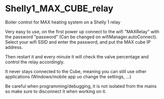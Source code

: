 # Shelly1_MAX_CUBE_relay
Boiler control for MAX heating system on a Shelly 1 relay

Very easy to use, on the first power up connect to the wifi "MAXRelay" with the password "password" (Can be changed on wifiManager.autoConnect).
Select your wifi SSID and enter the password, and put the MAX cube IP address.

Then restart it and every minute it will check the valve percentage and control the relay accordingly.

It never stays connected to the Cube, meaning you can still use other applications (Windows/mobile app uo change the settings, ...)

Be careful when programming/debugging, it is not isolated from the mains so make sure to disconnect it when working on it.